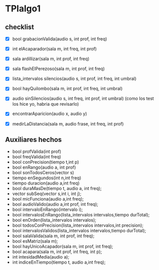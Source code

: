 # TPIalgo1


## checklist

- [X] bool grabacionValida(audio s, int prof, int freq)
- [X] int elAcaparador(sala m, int freq, int prof)
- [X] sala ardillizar(sala m, int prof, int freq)
- [x] sala flashElPerezoso(sala m, int prof, int freq)
- [x] lista_intervalos silencios(audio s, int prof, int freq, int umbral)
- [x] bool hayQuilombo(sala m, int prof, int freq, int umbral)
- [X] audio sinSilencios(audio s, int freq, int prof, int umbral) (como los test los hice yo, habria que revisarlo)
- [x] encontrarAparicion(audio x, audio y)
- [x] medirLaDistancia(sala m, audio frase, int freq, int prof)


## Auxiliares hechos

- bool profValida(int prof)
- bool freqValida(int freq)
- bool conPrecision(tiempo t,int p)
- bool enRango(audio a, int prof)
- bool sonTodosCeros(vector<int> s)
- tiempo enSegundos(int n,int freq)
- tiempo duracion(audio a,int freq)
- bool duraMasDe(tiempo t, audio a, int freq);
- vector<int> subSeq(vector<int> s,int i, int j);
- bool micFunciona(audio a,int freq);
- bool audioValido(audio a,int prof, int freq);
- bool intervaloEnRango(intervalo i);
- bool intervalosEnRango(lista_intervalos intervalos,tiempo durTotal);
- bool enOrden(lista_intervalos intervalos);
- bool todosConPrecision(lista_intervalos intervalos,int precision);
- bool intervalosValidos(lista_intervalos intervalos,tiempo durTotal);
- bool salaValida(sala m, int prof, int freq);
- bool esMatriz(sala m);
- bool hayUnicoAcapador(sala m, int prof, int freq);
- bool acapara(sala m, int prof, int freq, int p);
- int intesidadMedia(audio a);
- int indiceEnTiempo(tiempo t, audio a,int freq);
